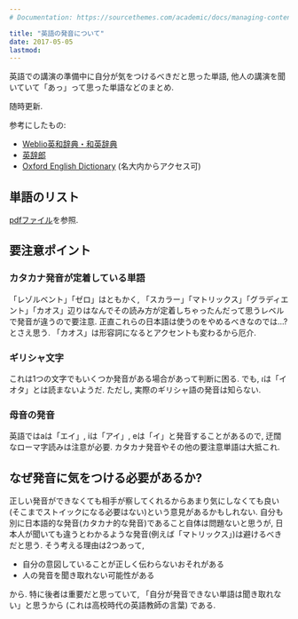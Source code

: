 ```yaml
---
# Documentation: https://sourcethemes.com/academic/docs/managing-content/

title: "英語の発音について"
date: 2017-05-05
lastmod: 
---
```



英語での講演の準備中に自分が気をつけるべきだと思った単語, 他人の講演を聞いていて「あっ」って思った単語などのまとめ.
<!--more-->
随時更新.

参考にしたもの:

* [Weblio英和辞典・和英辞典](http://ejje.weblio.jp/)
* [英辞郎](http://eowf.alc.co.jp/)
* [Oxford English Dictionary](http://www.oed.com/) (名大内からアクセス可)


## 単語のリスト

[pdfファイル](pronunciation.pdf)を参照.

## 要注意ポイント

### カタカナ発音が定着している単語

「レゾルベント」「ゼロ」はともかく, 「スカラー」「マトリックス」「グラディエント」「カオス」辺りはなんでその読み方が定着しちゃったんだって思うレベルで発音が違うので要注意.
正直これらの日本語は使うのをやめるべきなのでは...? とさえ思う.
「カオス」は形容詞になるとアクセントも変わるから厄介.

### ギリシャ文字

これは1つの文字でもいくつか発音がある場合があって判断に困る.
でも, $\iota$は「イオタ」とは読まないようだ.
ただし, 実際のギリシャ語の発音は知らない.

### 母音の発音

英語ではaは「エイ」, iは「アイ」, eは「イ」と発音することがあるので, 迂闊なローマ字読みは注意が必要.
カタカナ発音やその他の要注意単語は大抵これ.

## なぜ発音に気をつける必要があるか?

正しい発音ができなくても相手が察してくれるからあまり気にしなくても良い(そこまでストイックになる必要はない)という意見があるかもしれない.
自分も別に日本語的な発音(カタカナ的な発音)であること自体は問題ないと思うが,
日本人が聞いても違うとわかるような発音(例えば「マトリックス」)は避けるべきだと思う.
そう考える理由は2つあって,

* 自分の意図していることが正しく伝わらないおそれがある
* 人の発音を聞き取れない可能性がある


から. 
特に後者は重要だと思っていて, 「自分が発音できない単語は聞き取れない」と思うから (これは高校時代の英語教師の言葉) である.

